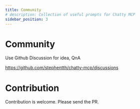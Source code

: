 ```yaml
---
title: Community
# description: Collection of useful prompts for Chatty MCP
sidebar_position: 3
---
```


# Community

Use Github Discussion for idea, QnA

https://github.com/stephentth/chatty-mcp/discussions

# Contribution

Contribution is welcome. Please send the PR.
